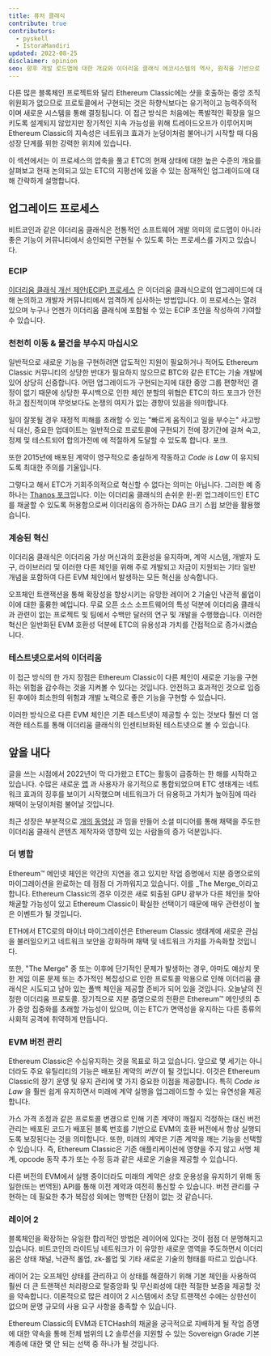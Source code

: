 ```yaml
---
title: 퓨처 클래식
contribute: true
contributors:
  - pyskell
  - IstoraMandiri
updated: 2022-08-25
disclaimer: opinion
seo: 향후 개발 로드맵에 대한 개요와 이더리움 클래식 에코시스템의 역사, 원칙을 기반으로 결정이 내려지는 방식입니다.
---
```


다른 많은 블록체인 프로젝트와 달리 Ethereum Classic에는 샷을 호출하는 중앙 조직 위원회가 없으므로 프로토콜에서 구현되는 것은 하향식보다는 유기적이고 능력주의적이며 새로운 시스템을 통해 결정됩니다. 이 접근 방식은 처음에는 폭발적인 확장을 일으키도록 설계되지 않았지만 장기적인 지속 가능성을 위해 트레이드오프가 이루어지며 Ethereum Classic의 지속성은 네트워크 효과가 눈덩이처럼 불어나기 시작할 때 다음 성장 단계를 위한 강력한 위치에 있습니다.

이 섹션에서는 이 프로세스의 압축을 풀고 ETC의 현재 상태에 대한 높은 수준의 개요를 살펴보고 현재 논의되고 있는 ETC의 지평선에 있을 수 있는 잠재적인 업그레이드에 대해 간략하게 설명합니다.

## 업그레이드 프로세스

비트코인과 같은 이더리움 클래식은 전통적인 소프트웨어 개발 의미의 로드맵이 아니라 좋은 기능이 커뮤니티에서 승인되면 구현될 수 있도록 하는 프로세스를 가지고 있습니다.

### ECIP

[이더리움 클래식 개선 제안(ECIP) 프로세스](/development/ecips) 은 이더리움 클래식으로의 업그레이드에 대해 논의하고 개발자 커뮤니티에서 엄격하게 심사하는 방법입니다. 이 프로세스는 열려 있으며 누구나 언젠가 이더리움 클래식에 포함될 수 있는 ECIP 초안을 작성하여 기여할 수 있습니다.

### 천천히 이동 & 물건을 부수지 마십시오

일반적으로 새로운 기능을 구현하려면 압도적인 지원이 필요하거나 적어도 Ethereum Classic 커뮤니티의 상당한 반대가 필요하지 않으므로 BTC와 같은 ETC는 기술 개발에 있어 상당히 신중합니다. 어떤 업그레이드가 구현되는지에 대한 중앙 그룹 편향적인 결정이 없기 때문에 상당한 푸시백으로 인한 체인 분할의 위협은 ETC의 하드 포크가 안전하고 점진적이며 무엇보다도 논쟁의 여지가 없는 경향이 있음을 의미합니다.

일이 잘못될 경우 재정적 피해를 초래할 수 있는 "빠르게 움직이고 일을 부수는" 사고방식 대신, 중요한 업데이트는 일반적으로 프로토콜에 구현되기 전에 장기간에 걸쳐 숙고, 정제 및 테스트되어 합의가전에 에 적절하게 도달할 수 있도록 합니다. 포크.

또한 2015년에 배포된 계약이 영구적으로 충실하게 작동하고 _Code is Law_ 이 유지되도록 최대한 주의를 기울입니다.

그렇다고 해서 ETC가 기회주의적으로 혁신할 수 없다는 의미는 아닙니다. 그러한 예 중 하나는 [Thanos 포크](/knowledge/forks#thanos)입니다. 이는 이더리움 클래식의 손쉬운 윈-윈 업그레이드인 ETC를 채굴할 수 있도록 허용함으로써 이더리움의 증가하는 DAG 크기 스윕 보안을 활용했습니다.

### 계승된 혁신

이더리움 클래식은 이더리움 가상 머신과의 호환성을 유지하며, 계약 시스템, 개발자 도구, 라이브러리 및 이러한 다른 체인을 위해 주로 개발되고 자금이 지원되는 기타 일반 개념을 포함하여 다른 EVM 체인에서 발생하는 모든 혁신을 상속합니다.

오프체인 트랜잭션을 통해 확장성을 향상시키는 유망한 레이어 2 기술인 낙관적 롤업이 이에 대한 훌륭한 예입니다. 무료 오픈 소스 소프트웨어의 특성 덕분에 이더리움 클래식과 관련이 없는 프로젝트 및 팀에서 수백만 달러의 연구 및 개발을 수행했습니다. 이러한 혁신은 일반화된 EVM 호환성 덕분에 ETC의 유용성과 가치를 간접적으로 증가시켰습니다.

### 테스트넷으로서의 이더리움

이 접근 방식의 한 가지 장점은 Ethereum Classic이 다른 체인이 새로운 기능을 구현하는 위험을 감수하는 것을 지켜볼 수 있다는 것입니다. 안전하고 효과적인 것으로 입증된 후에야 최소한의 위험과 개발 노력으로 좋은 기능을 구현할 수 있습니다.

이러한 방식으로 다른 EVM 체인은 기존 테스트넷이 제공할 수 있는 것보다 훨씬 더 엄격한 테스트를 통해 이더리움 클래식의 인센티브화된 테스트넷으로 볼 수 있습니다.

## 앞을 내다

글을 쓰는 시점에서 2022년이 막 다가왔고 ETC는 활동이 급증하는 한 해를 시작하고 있습니다. 수많은 새로운 [앱](/services/apps) 과 사용자가 유기적으로 통합되었으며 ETC 생태계는 네트워크 효과의 징후를 보이기 시작했으며 네트워크가 더 유용하고 가치가 높아짐에 따라 채택이 눈덩이처럼 불어날 것입니다.

최근 성장은 부분적으로 [개의 동영상](/videos) 과 밈을 만들어 소셜 미디어를 통해 채택을 주도한 이더리움 클래식 콘텐츠 제작자와 영향력 있는 사람들의 증가 덕분입니다.

### 더 병합

Ethereum™ 메인넷 체인은 약간의 지연을 겪고 있지만 작업 증명에서 지분 증명으로의 마이그레이션을 완료하는 데 점점 더 가까워지고 있습니다. 이를 _The Merge_이라고 합니다. Ethereum Classic의 경우 이것은 새로 퇴출된 GPU 광부가 다른 체인을 찾아 채굴할 가능성이 있고 Ethereum Classic이 확실한 선택이기 때문에 매우 관련성이 높은 이벤트가 될 것입니다.

ETH에서 ETC로의 마이너 마이그레이션은 Ethereum Classic 생태계에 새로운 관심을 불러일으키고 네트워크 보안을 강화하며 채택 및 네트워크 가치를 가속화할 것입니다.

또한, "The Merge" 중 또는 이후에 단기적인 문제가 발생하는 경우, 아마도 예상치 못한 게임 이론 문제 또는 추가적인 복잡성으로 인한 프로토콜 악용으로 인해 이더리움 클래식은 시도되고 남아 있는 폴백 체인을 제공할 준비가 되어 있을 것입니다. 오늘날의 진정한 이더리움 프로토콜. 장기적으로 지분 증명으로의 전환은 Ethereum™ 메인넷의 추가 중앙 집중화를 초래할 가능성이 있으며, 이는 ETC가 면역성을 유지하는 다른 종류의 사회적 공격에 취약하게 만듭니다.

### EVM 버전 관리

Ethereum Classic은 수십유지하는 것을 목표로 하고 있습니다. 앞으로 몇 세기는 아니더라도 주요 유틸리티의 기능은 배포된 계약의 _버전_ 이 될 것입니다. 이것은 Ethereum Classic의 장기 운영 및 유지 관리에 몇 가지 중요한 이점을 제공합니다. 특히 _Code is Law_ 을 훨씬 쉽게 유지하면서 미래에 계약 실행을 업그레이드할 수 있는 유연성을 제공합니다.

가스 가격 조정과 같은 프로토콜 변경으로 인해 기존 계약이 깨질지 걱정하는 대신 버전 관리는 배포된 코드가 배포된 블록 번호를 기반으로 EVM의 호환 버전에서 항상 실행되도록 보장된다는 것을 의미합니다. 또한, 미래의 계약은 기존 계약을 깨는 기능을 선택할 수 있습니다. 즉, Ethereum Classic은 기존 애플리케이션에 영향을 주지 않고 서명 체계, opcode 동작 추가 또는 수정 등과 같은 새로운 기술을 제공할 수 있습니다.

다른 버전의 EVM에서 실행 중이더라도 미래의 계약은 상호 운용성을 유지하기 위해 동일한(또는 번역된) API를 통해 이전 계약과 여전히 통신할 수 있습니다. 버전 관리를 구현하는 데 필요한 추가 복잡성 외에는 명백한 단점이 없는 것 같습니다.

### 레이어 2

블록체인을 확장하는 유일한 합리적인 방법은 레이어에 있다는 것이 점점 더 분명해지고 있습니다. 비트코인의 라이트닝 네트워크가 이 유망한 새로운 영역을 주도하면서 이더리움은 상태 채널, 낙관적 롤업, zk-롤업 및 기타 새로운 기술의 형태를 따르고 있습니다.

레이어 2는 오프체인 상태를 관리하고 이 상태를 해결하기 위해 기본 체인을 사용하여 훨씬 더 큰 트랜잭션 처리량으로 탈중앙화 및 무신뢰성에 대한 적절한 보증을 제공할 것을 약속합니다. 이론적으로 많은 레이어 2 시스템에서 초당 트랜잭션 수에는 상한선이 없으며 문명 규모의 사용 요구 사항을 충족할 수 있습니다.

Ethereum Classic의 EVM과 ETCHash의 채굴을 궁극적으로 지배하게 될 작업 증명에 대한 약속을 통해 전체 범위의 L2 솔루션을 지원할 수 있는 Sovereign Grade 기본 계층에 대한 몇 안 되는 선택 중 하나가 될 것입니다.
